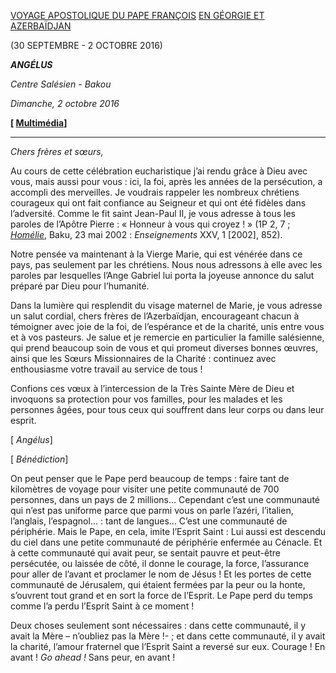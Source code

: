 [VOYAGE APOSTOLIQUE DU PAPE FRANÇOIS](http://w2.vatican.va/content/francesco/fr/travels/2016/outside/documents/papa-francesco-messico-2016.html) [EN GÉORGIE ET AZERBAÏDJAN](http://w2.vatican.va/content/francesco/fr/travels/2016/outside/documents/papa-francesco-georgia-azerbaijan-2016.html)

(30 SEPTEMBRE - 2 OCTOBRE 2016)

***ANGÉLUS***

*Centre Salésien - Bakou*

*Dimanche, 2 octobre 2016*

**[ [Multimédia](http://w2.vatican.va/content/francesco/fr/events/event.dir.html/content/vaticanevents/fr/2016/10/2/azerbaijan-angelus.html)]**

* * *

*Chers frères et sœurs,*

Au cours de cette célébration eucharistique j’ai rendu grâce à Dieu avec vous, mais aussi pour vous : ici, la foi, après les années de la persécution, a accompli des merveilles. Je voudrais rappeler les nombreux chrétiens courageux qui ont fait confiance au Seigneur et qui ont été fidèles dans l’adversité. Comme le fit saint Jean-Paul II, je vous adresse à tous les paroles de l’Apôtre Pierre : « Honneur à vous qui croyez ! » (1P 2, 7 ; *[Homélie](http://w2.vatican.va/content/john-paul-ii/fr/homilies/2002/documents/hf_jp-ii_hom_20020523_sport-palace-baku.html)*, Baku, 23 mai 2002 : *Enseignements* XXV, 1 [2002], 852).

Notre pensée va maintenant à la Vierge Marie, qui est vénérée dans ce pays, pas seulement par les chrétiens. Nous nous adressons à elle avec les paroles par lesquelles l’Ange Gabriel lui porta la joyeuse annonce du salut préparé par Dieu pour l’humanité.

Dans la lumière qui resplendit du visage maternel de Marie, je vous adresse un salut cordial, chers frères de l’Azerbaïdjan, encourageant chacun à témoigner avec joie de la foi, de l’espérance et de la charité, unis entre vous et à vos pasteurs. Je salue et je remercie en particulier la famille salésienne, qui prend beaucoup soin de vous et qui promeut diverses bonnes œuvres, ainsi que les Sœurs Missionnaires de la Charité : continuez avec enthousiasme votre travail au service de tous !

Confions ces vœux à l’intercession de la Très Sainte Mère de Dieu et invoquons sa protection pour vos familles, pour les malades et les personnes âgées, pour tous ceux qui souffrent dans leur corps ou dans leur esprit.

[ *Angélus*]

[ *Bénédiction*]

On peut penser que le Pape perd beaucoup de temps : faire tant de kilomètres de voyage pour visiter une petite communauté de 700 personnes, dans un pays de 2 millions… Cependant c’est une communauté qui n’est pas uniforme parce que parmi vous on parle l’azéri, l’italien, l’anglais, l’espagnol… : tant de langues… C’est une communauté de périphérie. Mais le Pape, en cela, imite l’Esprit Saint : Lui aussi est descendu du ciel dans une petite communauté de périphérie enfermée au Cénacle. Et à cette communauté qui avait peur, se sentait pauvre et peut-être persécutée, ou laissée de côté, il donne le courage, la force, l’assurance pour aller de l’avant et proclamer le nom de Jésus ! Et les portes de cette communauté de Jérusalem, qui étaient fermées par la peur ou la honte, s’ouvrent tout grand et en sort la force de l’Esprit. Le Pape perd du temps comme l’a perdu l’Esprit Saint à ce moment !

Deux choses seulement sont nécessaires : dans cette communauté, il y avait la Mère – n’oubliez pas la Mère !- ; et dans cette communauté, il y avait la charité, l’amour fraternel que l’Esprit Saint a reversé sur eux. Courage ! En avant ! *Go ahead !* Sans peur, en avant !